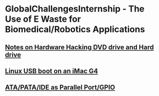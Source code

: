 # GlobalChallengesInternship - The Use of E Waste for Biomedical/Robotics Applications

<h2>
<a href=https://github.com/Jmack66/GlobalChallengesInternship/blob/main/HardwareHackingDVDDrives.md>Notes on Hardware Hacking DVD drive and Hard drive</a>
</h2>
<h2>
<a href=https://github.com/Jmack66/GlobalChallengesInternship/blob/main/LinuxOnImacG4.md>Linux USB boot on an iMac G4</a>
<h2>
<a href=https://github.com/Jmack66/GlobalChallengesInternship/blob/main/ATA-IDE-As-GPIO.md>ATA/PATA/IDE as Parallel Port/GPIO</a>
